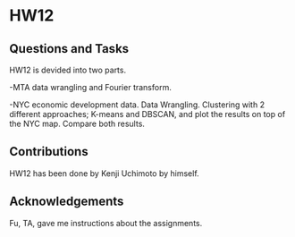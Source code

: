 # HW12

## Questions and Tasks
HW12 is devided into two parts.

-MTA data wrangling and Fourier transform.

-NYC economic development data. Data Wrangling. Clustering with 2 different approaches; K-means and DBSCAN, and plot the results on top of the NYC map. Compare both results.

## Contributions
HW12 has been done by Kenji Uchimoto by himself. 

## Acknowledgements
Fu, TA, gave me instructions about the assignments. 

